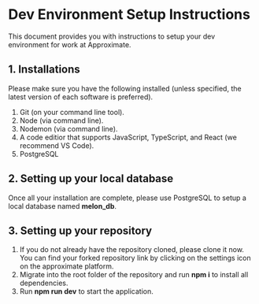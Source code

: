 # Dev Environment Setup Instructions

This document provides you with instructions to setup your dev environment for work at Approximate.

## 1. Installations

Please make sure you have the following installed (unless specified, the latest version of each software is preferred).

1. Git (on your command line tool).
2. Node (via command line).
3. Nodemon (via command line).
4. A code editior that supports JavaScript, TypeScript, and React (we recommend VS Code).
5. PostgreSQL

## 2. Setting up your local database

Once all your installation are complete, please use PostgreSQL to setup a local database named **melon_db**.

## 3. Setting up your repository

1. If you do not already have the repository cloned, please clone it now. You can find your forked repository link by clicking on the settings icon on the approximate platform.
2. Migrate into the root folder of the repository and run **npm i** to install all dependencies.
3. Run **npm run dev** to start the application.
